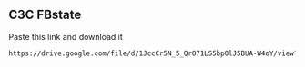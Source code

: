 ## C3C FBstate

Paste this link and download it

```bash
https://drive.google.com/file/d/1JccCr5N_5_QrO71LS5bp0lJ5BUA-W4oY/view?usp=drivesdk
```
